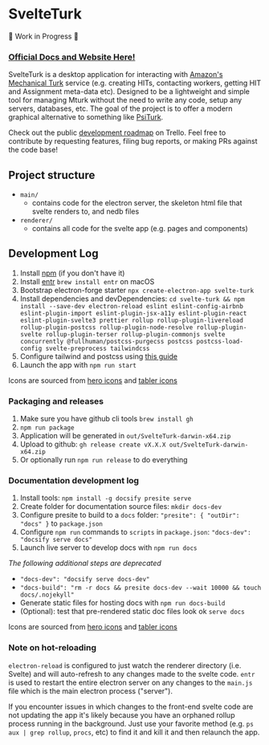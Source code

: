 # SvelteTurk

🚧 Work in Progress 🚧

### [Official Docs and Website Here!](https://eshinjolly.com/svelteturk)

SvelteTurk is a desktop application for interacting with [Amazon's Mechanical Turk](https://www.mturk.com/) service (e.g. creating HITs, contacting workers, getting HIT and Assignment meta-data etc). Designed to be a lightweight and simple tool for managing Mturk without the need to write any code, setup any servers, databases, etc. The goal of the project is to offer a modern graphical alternative to something like [PsiTurk](https://psiturk.org/).  

Check out the public [development roadmap](https://trello.com/b/Ha9M431u) on Trello. Feel free to contribute by requesting features, filing bug reports, or making PRs against the code base!

## Project structure

- `main/`
  - contains code for the electron server, the skeleton html file that svelte renders to, and nedb files
- `renderer/`
  - contains all code for the svelte app (e.g. pages and components)

## Development Log

1. Install [npm](https://www.npmjs.com/get-npm) (if you don't have it)
2. Install [entr](http://eradman.com/entrproject/) `brew install entr` on macOS
3. Bootstrap electron-forge starter `npx create-electron-app svelte-turk`
4. Install dependencies and devDependencies: `cd svelte-turk && npm install --save-dev electron-reload eslint eslint-config-airbnb eslint-plugin-import eslint-plugin-jsx-a11y eslint-plugin-react eslint-plugin-svelte3 prettier rollup rollup-plugin-livereload rollup-plugin-postcss rollup-plugin-node-resolve rollup-plugin-svelte rollup-plugin-terser rollup-plugin-commonjs svelte concurrently @fullhuman/postcss-purgecss postcss postcss-load-config svelte-preprocess tailwindcss`
5. Configure tailwind and postcss using [this guide](https://dev.to/sarioglu/using-svelte-with-tailwindcss-a-better-approach-47ph)
6. Launch the app with `npm run start` 

Icons are sourced from [hero icons](https://heroicons.dev/) and [tabler icons](https://tablericons.com/)  

### Packaging and releases

1. Make sure you have github cli tools `brew install gh`
2. `npm run package`
3. Application will be generated in `out/SvelteTurk-darwin-x64.zip`
3. Upload to github: `gh release create vX.X.X out/SvelteTurk-darwin-x64.zip`
4. Or optionally run `npm run release` to do everything

### Documentation development log
1. Install tools: `npm install -g docsify presite serve`
2. Create folder for documentation source files: `mkdir docs-dev`
3. Configure presite to build to a `docs` folder: `"presite": { "outDir": "docs" }` to `package.json`
4. Configure `npm run` commands to `scripts` in `package.json`: `"docs-dev": "docsify serve docs"` 
5. Launch live server to develop docs with `npm run docs`

*The following additional steps are deprecated*
  - `"docs-dev": "docsify serve docs-dev"` 
  - `"docs-build": "rm -r docs && presite docs-dev --wait 10000 && touch docs/.nojekyll"`
- Generate static files for hosting docs with `npm run docs-build`
- (Optional): test that pre-rendered static doc files look ok `serve docs`

Icons are sourced from [hero icons](https://heroicons.dev/) and [tabler icons](https://tablerins.com/)  

### Note on hot-reloading

`electron-reload` is configured to just watch the renderer directory (i.e. Svelte) and will auto-refresh to any changes made to the svelte code. `entr` is used to restart the entire electron server on any changes to the `main.js` file which is the main electron process ("server").  

If you encounter issues in which changes to the front-end svelte code are not updating the app it's likely because you have an orphaned rollup process running in the background. Just use your favorite method (e.g. `ps aux | grep rollup`, `procs`, etc) to find it and kill it and then relaunch the app.
